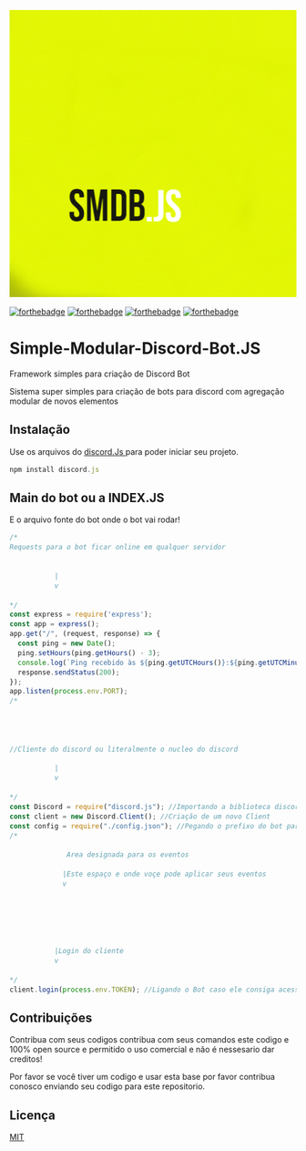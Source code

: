 ![GitHub Logo](/Assets/SmdbJs.png)







[![forthebadge](https://forthebadge.com/images/badges/made-with-javascript.svg)](https://forthebadge.com)
[![forthebadge](https://forthebadge.com/images/badges/open-source.svg)](https://forthebadge.com)
[![forthebadge](https://forthebadge.com/images/badges/made-with-crayons.svg)](https://forthebadge.com)
[![forthebadge](https://forthebadge.com/images/badges/built-with-love.svg)](https://forthebadge.com)






# Simple-Modular-Discord-Bot.JS
Framework simples para criação de Discord Bot 



Sistema super simples para criação de bots para discord com agregação modular de novos elementos 





## Instalação

Use os arquivos do [discord.Js ](https://discord.js.org/#/) para poder iniciar seu projeto.


```js
npm install discord.js
```



## Main do bot ou a INDEX.JS
E o arquivo fonte do bot onde o bot vai rodar!

```js
/*
Requests para o bot ficar online em qualquer servidor


           |
           v

*/
const express = require('express');
const app = express();
app.get("/", (request, response) => {
  const ping = new Date();
  ping.setHours(ping.getHours() - 3);
  console.log(`Ping recebido às ${ping.getUTCHours()}:${ping.getUTCMinutes()}:${ping.getUTCSeconds()}`);
  response.sendStatus(200);
});
app.listen(process.env.PORT); 
/*




//Cliente do discord ou literalmente o nucleo do discord

           |
           v
           
*/
const Discord = require("discord.js"); //Importando a biblioteca discord dot JS  
const client = new Discord.Client(); //Criação de um novo Client
const config = require("./config.json"); //Pegando o prefixo do bot para respostas de comandos
/*

              Area designada para os eventos

             |Este espaço e onde voçe pode aplicar seus eventos
             v
           
           
           
           
           
           
           |Login do cliente
           v         

*/
client.login(process.env.TOKEN); //Ligando o Bot caso ele consiga acessar o token
```

## Contribuições
Contribua com seus codigos contribua com seus comandos este codigo e 100% open source 
e permitido o uso comercial e não é nessesario dar creditos!

Por favor se você tiver um codigo e usar esta base por favor contribua conosco enviando seu codigo
para este repositorio. 

## Licença
[MIT](https://choosealicense.com/licenses/mit/)
